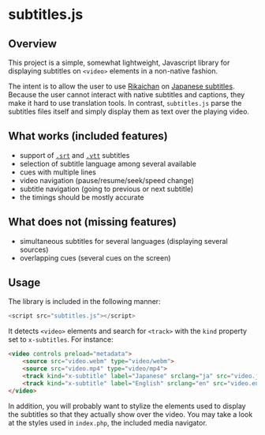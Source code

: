 subtitles.js
============

Overview
--------

This project is a simple, somewhat lightweight, Javascript library for
displaying subtitles on `<video>` elements in a non-native fashion.

The intent is to allow the user to use
[Rikaichan](http://www.polarcloud.com/rikaichan) on [Japanese
subtitles](https://kitsunekko.net/dirlist.php?dir=subtitles%2Fjapanese%2F).
Because the user cannot interact with native subtitles and captions, they make
it hard to use translation tools. In contrast, `subtitles.js` parse the
subtitles files itself and simply display them as text over the playing video.

What works (included features)
------------------------------

* support of [`.srt`](https://en.wikipedia.org/wiki/SubRip) and
  [`.vtt`](https://en.wikipedia.org/wiki/WebVTT) subtitles
* selection of subtitle language among several available
* cues with multiple lines
* video navigation (pause/resume/seek/speed change)
* subtitle navigation (going to previous or next subtitle)
* the timings should be mostly accurate

What does not (missing features)
--------------------------------

* simultaneous subtitles for several languages (displaying several sources)
* overlapping cues (several cues on the screen)

Usage
-----

The library is included in the following manner:

```javascript
<script src="subtitles.js"></script>
```

It detects `<video>` elements and search for `<track>` with the `kind` property
set to `x-subtitles`. For instance:

```html
<video controls preload="metadata">
    <source src="video.webm" type="video/webm">
    <source src="video.mp4" type="video/mp4">
    <track kind="x-subtitle" label="Japanese" srclang="ja" src="video.ja.srt" default>
    <track kind="x-subtitle" label="English" srclang="en" src="video.en.srt">
</video>
```

In addition, you will probably want to stylize the elements used to display the
subtitles so that they actually show over the video. You may take a look at the
styles used in `index.php`, the included media navigator.
